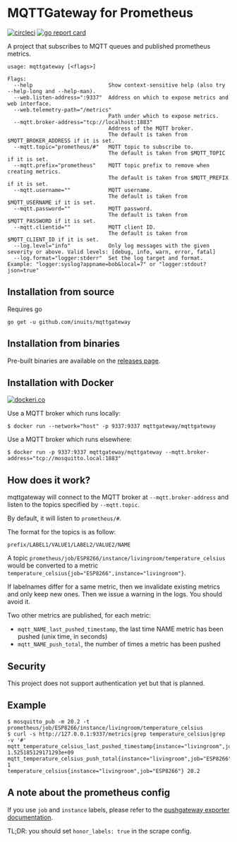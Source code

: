# MQTTGateway for Prometheus

[![circleci](https://circleci.com/gh/inuits/mqttgateway/tree/master.svg?style=shield)][circleci]
[![go report card](https://goreportcard.com/badge/github.com/inuits/mqttgateway)][goreportcard]

A project that subscribes to MQTT queues and published prometheus metrics.

```
usage: mqttgateway [<flags>]

Flags:
  --help                        Show context-sensitive help (also try --help-long and --help-man).
  --web.listen-address=":9337"  Address on which to expose metrics and web interface.
  --web.telemetry-path="/metrics"
                                Path under which to expose metrics.
  --mqtt.broker-address="tcp://localhost:1883"
                                Address of the MQTT broker.
                                The default is taken from $MQTT_BROKER_ADDRESS if it is set.
  --mqtt.topic="prometheus/#"   MQTT topic to subscribe to.
                                The default is taken from $MQTT_TOPIC if it is set.
  --mqtt.prefix="prometheus"    MQTT topic prefix to remove when creating metrics.
                                The default is taken from $MQTT_PREFIX if it is set.
  --mqtt.username=""            MQTT username.
                                The default is taken from $MQTT_USERNAME if it is set.
  --mqtt.password=""            MQTT password.
                                The default is taken from $MQTT_PASSWORD if it is set.
  --mqtt.clientid=""            MQTT client ID.
                                The default is taken from $MQTT_CLIENT_ID if it is set.
  --log.level="info"            Only log messages with the given severity or above. Valid levels: [debug, info, warn, error, fatal]
  --log.format="logger:stderr"  Set the log target and format. Example: "logger:syslog?appname=bob&local=7" or "logger:stdout?json=true"
```

## Installation from source

Requires go

```
go get -u github.com/inuits/mqttgateway
```

## Installation from binaries

Pre-built binaries are available on the [releases
page](https://github.com/inuits/mqttgateway/releases).

## Installation with Docker

[![dockeri.co](https://dockeri.co/image/mqttgateway/mqttgateway)](https://hub.docker.com/r/mqttgateway/mqttgateway)

Use a MQTT broker which runs locally:

```
$ docker run --network="host" -p 9337:9337 mqttgateway/mqttgateway
```

Use a MQTT broker which runs elsewhere:

```
$ docker run -p 9337:9337 mqttgateway/mqttgateway --mqtt.broker-address="tcp://mosquitto.local:1883"
```


## How does it work?

mqttgateway will connect to the MQTT broker at `--mqtt.broker-address` and
listen to the topics specified by `--mqtt.topic`.

By default, it will listen to `prometheus/#`.

The format for the topics is as follow:

`prefix/LABEL1/VALUE1/LABEL2/VALUE2/NAME`

A topic `prometheus/job/ESP8266/instance/livingroom/temperature_celsius` would
be converted to a metric
`temperature_celsius{job="ESP8266",instance="livingroom"}`.

If labelnames differ for a same metric, then we invalidate existing metrics and
only keep new ones. Then we issue a warning in the logs. You should avoid it.

Two other metrics are published, for each metric:

- `mqtt_NAME_last_pushed_timestamp`, the last time NAME metric has been pushed
(unix time, in seconds)
- `mqtt_NAME_push_total`, the number of times a metric has been pushed

## Security

This project does not support authentication yet but that is planned.

## Example

```
$ mosquitto_pub -m 20.2 -t prometheus/job/ESP8266/instance/livingroom/temperature_celsius
$ curl -s http://127.0.0.1:9337/metrics|grep temperature_celsius|grep -v '#'
mqtt_temperature_celsius_last_pushed_timestamp{instance="livingroom",job="ESP8266"} 1.525185129171293e+09
mqtt_temperature_celsius_push_total{instance="livingroom",job="ESP8266"} 1
temperature_celsius{instance="livingroom",job="ESP8266"} 20.2
```

## A note about the prometheus config

If you use `job` and `instance` labels, please refer to the [pushgateway
exporter
documentation](https://github.com/prometheus/pushgateway#about-the-job-and-instance-labels).

TL;DR: you should set `honor_labels: true` in the scrape config.

[circleci]:https://circleci.com/gh/inuits/mqttgateway
[goreportcard]:https://goreportcard.com/report/github.com/inuits/mqttgateway
